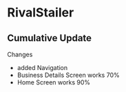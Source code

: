 # RivalStailer

## Cumulative Update

Changes 

- added Navigation
- Business Details Screen works 70%
- Home Screen works 90%

